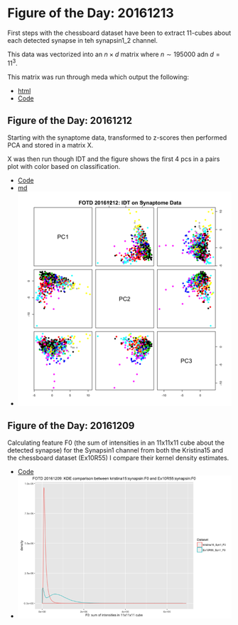 # Figure of the Day: 20161213

First steps with the chessboard dataset have been to extract 
11-cubes about each detected synapse in teh synapsin1_2 channel.

This data was vectorized into an $n \times d$ matrix where 
$n \sim 195000$ adn $d = 11^3$.

This matrix was run through meda which output the following:

- [html](https://mrae.github.io/FOTD/Ex10R55_resulVol1_MEDA.html)
- [Code](code/fotd20161213.r)



## Figure of the Day: 20161212

Starting with the synaptome data, transformed to z-scores then performed
PCA and stored in a matrix X. 

X was then run though IDT and the figure shows the first 4 pcs in a
pairs plot with color based on classification. 

- [Code](code/fotd20161212.Rmd)
- [md](md/fotd20161212.md)
- ![fotd20161212](figures/fotd20161212.png)

## Figure of the Day: 20161209

Calculating feature F0 (the sum of intensities in an 11x11x11 cube about
the detected synapse) for the Synapsin1 channel from both the Kristina15 and the
chessboard dataset (Ex10R55) I compare their kernel density estimates. 

- [Code](code/fotd20161209.r)
- ![fotd20161209](figures/fotd20161209.png)




